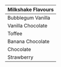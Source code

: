 | Milkshake Flavours |
|-----------------|
|Bubblegum Vanilla |
|Vanilla Chocolate |
|Toffee            |
|Banana Chocolate  |
|Chocolate         |
|Strawberry        |

